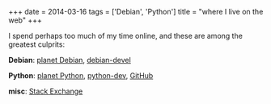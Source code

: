 +++
date = 2014-03-16
tags = ['Debian', 'Python']
title = "where I live on the web"
+++

I spend perhaps too much of my time online, and these are among the
greatest culprits:

**Debian**: [planet Debian], [debian-devel]

**Python**: [planet Python], [python-dev], [GitHub]

**misc**: [Stack Exchange]

  [planet Debian]: http://planet.debian.org/
  [debian-devel]: https://lists.debian.org/debian-devel
  [planet Python]: http://planet.python.org/
  [python-dev]: http://mail.python.org/mailman/listinfo/python-dev
  [GitHub]: https://github.com/tshepang
  [Stack Exchange]: http://stackexchange.com/users/125744/tshepang

